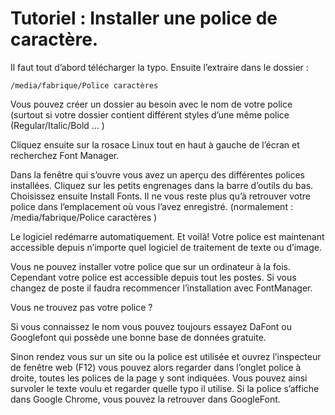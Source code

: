 # Tutoriel : Installer une police de caractère.

Il faut tout d’abord télécharger la typo. Ensuite l’extraire dans le dossier :
```
/media/fabrique/Police caractères
```

Vous pouvez créer un dossier au besoin avec le nom de votre police (surtout si votre dossier contient différent styles d’une même police (Regular/Italic/Bold … )

Cliquez ensuite sur la rosace Linux tout en haut à gauche de l’écran et recherchez Font Manager.

Dans la fenêtre qui s’ouvre vous avez un aperçu des différentes polices installées.
Cliquez sur les petits engrenages dans la barre d’outils du bas. Choisissez ensuite Install Fonts.
Il ne vous reste plus qu’à retrouver votre police dans l’emplacement où vous l’avez enregistré.
(normalement : /media/fabrique/Police caractères )

Le logiciel redémarre automatiquement. Et voilà! Votre police est maintenant accessible depuis n’importe quel logiciel de traitement de texte ou d’image.

Vous ne pouvez installer votre police que sur un ordinateur à la fois. Cependant votre police est accessible depuis tout les postes. Si vous changez de poste il faudra recommencer l’installation avec FontManager.  

Vous ne trouvez pas votre police ?

Si vous connaissez le nom vous pouvez toujours essayez DaFont ou Googlefont qui possède une bonne base de données gratuite.

Sinon rendez vous sur un site ou la police est utilisée et ouvrez l’inspecteur de fenêtre web (F12) vous pouvez alors regarder dans l’onglet police à droite,  toutes les polices de la page y sont indiquées. Vous pouvez ainsi survoler le texte voulu et regarder quelle typo il utilise.
Si la police s’affiche dans Google Chrome, vous pouvez la retrouver dans GoogleFont.

